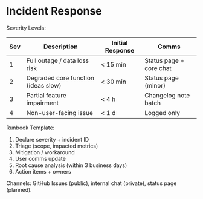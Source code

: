 # Incident Response

Severity Levels:

| Sev | Description | Initial Response | Comms |
|-----|-------------|------------------|-------|
| 1 | Full outage / data loss risk | < 15 min | Status page + core chat |
| 2 | Degraded core function (ideas slow) | < 30 min | Status page (minor) |
| 3 | Partial feature impairment | < 4 h | Changelog note batch |
| 4 | Non-user-facing issue | < 1 d | Logged only |

Runbook Template:

1. Declare severity + incident ID
2. Triage (scope, impacted metrics)
3. Mitigation / workaround
4. User comms update
5. Root cause analysis (within 3 business days)
6. Action items + owners

Channels: GitHub Issues (public), internal chat (private), status page (planned).
